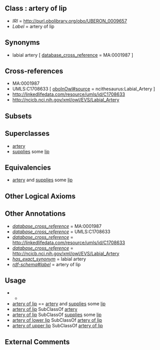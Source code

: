 
## Class : artery of lip

 * *IRI* = http://purl.obolibrary.org/obo/UBERON_0009657
 * *Label* = artery of lip

## Synonyms

 * labial artery [ [database_cross_reference](../../ef/oboInOwl#hasDbXref.md) = MA:0001987 ]

## Cross-references

 * MA:0001987
 * UMLS:C1708633 [ [oboInOwl#source](../../ce/oboInOwl#source.md) = ncithesaurus:Labial_Artery ]
 * http://linkedlifedata.com/resource/umls/id/C1708633
 * http://ncicb.nci.nih.gov/xml/owl/EVS/Labial_Artery

## Subsets


## Superclasses

 * [artery](../../UBERON/37/UBERON_0001637.md)
 * [supplies](../../RO/78/RO_0002178.md) some [lip](../../UBERON/33/UBERON_0001833.md)

## Equivalencies

 * [artery](../../UBERON/37/UBERON_0001637.md) and [supplies](../../RO/78/RO_0002178.md) some [lip](../../UBERON/33/UBERON_0001833.md)

## Other Logical Axioms


## Other Annotations

 * *[database_cross_reference](../../ef/oboInOwl#hasDbXref.md)* = MA:0001987
 * *[database_cross_reference](../../ef/oboInOwl#hasDbXref.md)* = UMLS:C1708633
 * *[database_cross_reference](../../ef/oboInOwl#hasDbXref.md)* = http://linkedlifedata.com/resource/umls/id/C1708633
 * *[database_cross_reference](../../ef/oboInOwl#hasDbXref.md)* = http://ncicb.nci.nih.gov/xml/owl/EVS/Labial_Artery
 * *[has_exact_synonym](../../ym/oboInOwl#hasExactSynonym.md)* = labial artery
 * *[rdf-schema#label](../../el/rdf-schema#label.md)* = artery of lip

## Usage

 * -
 * [artery of lip](../../UBERON/57/UBERON_0009657.md) == [artery](../../UBERON/37/UBERON_0001637.md) and [supplies](../../RO/78/RO_0002178.md) some [lip](../../UBERON/33/UBERON_0001833.md)
 * [artery of lip](../../UBERON/57/UBERON_0009657.md) SubClassOf [artery](../../UBERON/37/UBERON_0001637.md)
 * [artery of lip](../../UBERON/57/UBERON_0009657.md) SubClassOf [supplies](../../RO/78/RO_0002178.md) some [lip](../../UBERON/33/UBERON_0001833.md)
 * [artery of lower lip](../../UBERON/71/UBERON_0003471.md) SubClassOf [artery of lip](../../UBERON/57/UBERON_0009657.md)
 * [artery of upper lip](../../UBERON/70/UBERON_0003470.md) SubClassOf [artery of lip](../../UBERON/57/UBERON_0009657.md)

## External Comments


